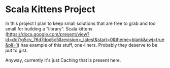Scala Kittens Project
=====================
In this project I plan to keep small solutions that are free to grab and too small for building a "library".
Scala kittens (https://docs.google.com/present/view?id=dc7rg5cv_76d7dpx5c5&revision=_latest&start=0&theme=blank&cwj=true&pli=1)
has example of this stuff, one-liners. Probably they deserve to be put to gist.

Anyway, currently it's just Caching that is present here.

